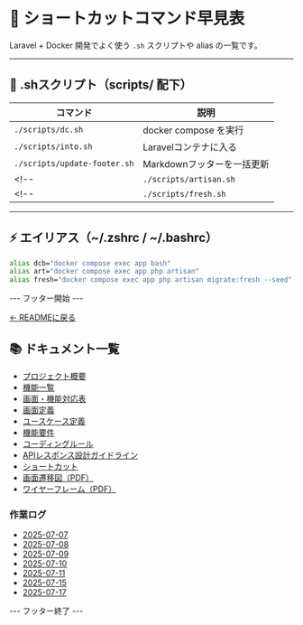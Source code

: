 # 🚀 ショートカットコマンド早見表

Laravel + Docker 開発でよく使う `.sh` スクリプトや alias の一覧です。

---

## 🔧 .shスクリプト（scripts/ 配下）

| コマンド                      | 説明                             |
|------------------------------|----------------------------------|
| `./scripts/dc.sh`            | docker compose を実行           |
| `./scripts/into.sh`          | Laravelコンテナに入る            |
| `./scripts/update-footer.sh` | Markdownフッターを一括更新       |
<!-- | `./scripts/artisan.sh`       | artisanコマンドをラップする      | -->
<!-- | `./scripts/fresh.sh`         | migrate:fresh + seed を実行     | -->

---

## ⚡ エイリアス（~/.zshrc / ~/.bashrc）

```bash
alias dcb="docker compose exec app bash"
alias art="docker compose exec app php artisan"
alias fresh="docker compose exec app php artisan migrate:fresh --seed"
```
--- フッター開始 ---

[← READMEに戻る](../README.md)

## 📚 ドキュメント一覧

- [プロジェクト概要](project-overview.md)
- [機能一覧](features.md)
- [画面・機能対応表](function_screen_map.md)
- [画面定義](screens.md)
- [ユースケース定義](usecase_reserve.md)
- [機能要件](functional_requirements.md)
- [コーディングルール](coding-rules.md)
- [APIレスポンス設計ガイドライン](api_response.md)
- [ショートカット](shortcuts.md)
- [画面遷移図（PDF）](画面遷移図.pdf)
- [ワイヤーフレーム（PDF）](ワイヤーフレーム.pdf)

### 作業ログ
- [2025-07-07](logs/2025-07-07.md)
- [2025-07-08](logs/2025-07-08.md)
- [2025-07-09](logs/2025-07-09.md)
- [2025-07-10](logs/2025-07-10.md)
- [2025-07-11](logs/2025-07-11.md)
- [2025-07-15](logs/2025-07-15.md)
- [2025-07-17](logs/2025-07-17.md)

--- フッター終了 ---
